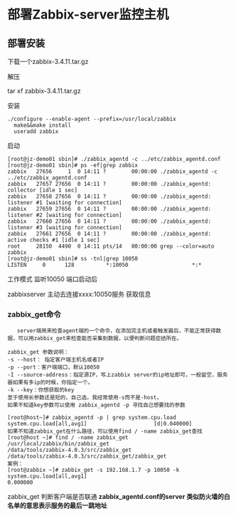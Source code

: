 # 部署Zabbix-server监控主机

## 部署安装
下载一个zabbix-3.4.11.tar.gz


解压


tar xf  zabbix-3.4.11.tar.gz

安装

```
./configure --enable-agent --prefix=/usr/local/zabbix
  make&&make install
  useradd zabbix
```
启动

```
[root@jz-demo01 sbin]# ./zabbix_agentd -c ../etc/zabbix_agentd.conf
[root@jz-demo01 sbin]# ps -ef|grep zabbix
zabbix   27656     1  0 14:11 ?        00:00:00 ./zabbix_agentd -c ../etc/zabbix_agentd.conf
zabbix   27657 27656  0 14:11 ?        00:00:00 ./zabbix_agentd: collector [idle 1 sec]
zabbix   27658 27656  0 14:11 ?        00:00:00 ./zabbix_agentd: listener #1 [waiting for connection]
zabbix   27659 27656  0 14:11 ?        00:00:00 ./zabbix_agentd: listener #2 [waiting for connection]
zabbix   27660 27656  0 14:11 ?        00:00:00 ./zabbix_agentd: listener #3 [waiting for connection]
zabbix   27661 27656  0 14:11 ?        00:00:00 ./zabbix_agentd: active checks #1 [idle 1 sec]
root     28150  4490  0 14:11 pts/14   00:00:00 grep --color=auto zabbix
[root@jz-demo01 sbin]# ss -tnl|grep 10050
LISTEN     0      128          *:10050                    *:*  
```
工作模式
监听10050 端口启动后

zabbixserver 主动去连接xxxx:10050服务
 获取信息

### zabbix_get命令

       server端用来检查agent端的一个命令，在添加完主机或者触发器后，不能正常获得数据，可以用zabbix_get来检查能否采集到数据，以便判断问题症结所在。
```
zabbix_get 参数说明：
-s --host： 指定客户端主机名或者IP
-p --port：客户端端口，默认10050
-I --source-address：指定源IP，写上zabbix server的ip地址即可，一般留空，服务器如果有多ip的时候，你指定一个。
-k --key：你想获取的key
至于使用长参数还是短的，自己选，我经常使用-s而不是-host，
如果不知道key参数可以使用 zabbix_agentd -p 寻找自己想要找的参数
```
```
[root@host~]# zabbix_agentd -p | grep system.cpu.load
system.cpu.load[all,avg1]                     [d|0.040000]
如果不知道zabbix_get在什么路径，可以使用find / -name zabbix_get查找
[root@host ~]# find / -name zabbix_get
/usr/local/zabbix/bin/zabbix_get
/data/tools/zabbix-4.0.3/src/zabbix_get
/data/tools/zabbix-4.0.3/src/zabbix_get/zabbix_get
案例：
[root@zabbix ~]# zabbix_get -s 192.168.1.7 -p 10050 -k system.cpu.load[all,avg1]   
0.000000
```
zabbix_get  判断客户端是否联通
**zabbix_agentd.conf的server 类似防火墙的白名单的意思表示服务的最后一跳地址**

